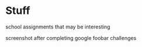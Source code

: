 # Stuff
school assignments that may be interesting

screenshot after completing google foobar challenges
